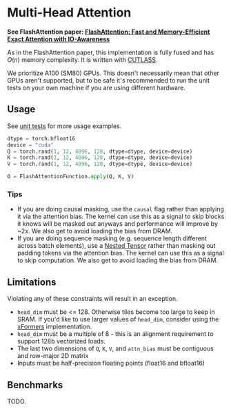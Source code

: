 # Multi-Head Attention

**See FlashAttention paper:
[FlashAttention: Fast and Memory-Efficient Exact Attention with IO-Awareness](https://arxiv.org/pdf/2205.14135.pdf)**

As in the FlashAttention paper, this implementation is fully fused and has $O(n)$
memory complexity.
It is written with [CUTLASS](https://github.com/NVIDIA/cutlass).

We prioritize A100 (SM80) GPUs. This doesn't necessarily mean that other GPUs
aren't supported, but to be safe it's recommended to run the unit tests on your
own machine if you are using different hardware.

## Usage
See [unit tests](../../tests/test_flash_attention.py) for more usage examples.
```python
dtype = torch.bfloat16
device = "cuda"
Q = torch.rand(1, 12, 4096, 128, dtype=dtype, device=device)
K = torch.rand(1, 12, 4096, 128, dtype=dtype, device=device)
V = torch.rand(1, 12, 4096, 128, dtype=dtype, device=device)

O = FlashAttentionFunction.apply(Q, K, V)
```
### Tips
* If you are doing causal masking, use the `causal` flag rather than applying
it via the attention bias.
The kernel can use this as a signal to skip blocks it knows will be masked
out anyways and performance will improve by ~2x. We also get to avoid loading
the bias from DRAM.
* If you are doing sequence masking (e.g. sequence length different across
batch elements), use a
[Nested Tensor](https://pytorch.org/docs/stable/nested.html) rather than
masking out padding tokens via the attention bias. The kernel can use this
as a signal to skip computation. We also get to avoid loading the bias from DRAM.

## Limitations
Violating any of these constraints will result in an exception.
* `head_dim` must be <= 128. Otherwise tiles become too large to keep in SRAM.
If you'd like to use larger values of `head_dim`, consider using the
[xFormers](https://github.com/facebookresearch/xformers) implementation.
* `head_dim` must be a multiple of 8 - this is an alignment requirement to support
128b vectorized loads.
* The last two dimensions of `Q`, `K`, `V`, and `attn_bias` must be contiguous and
row-major 2D matrix
* Inputs must be half-precision floating points (float16 and bfloat16)

## Benchmarks
TODO.
